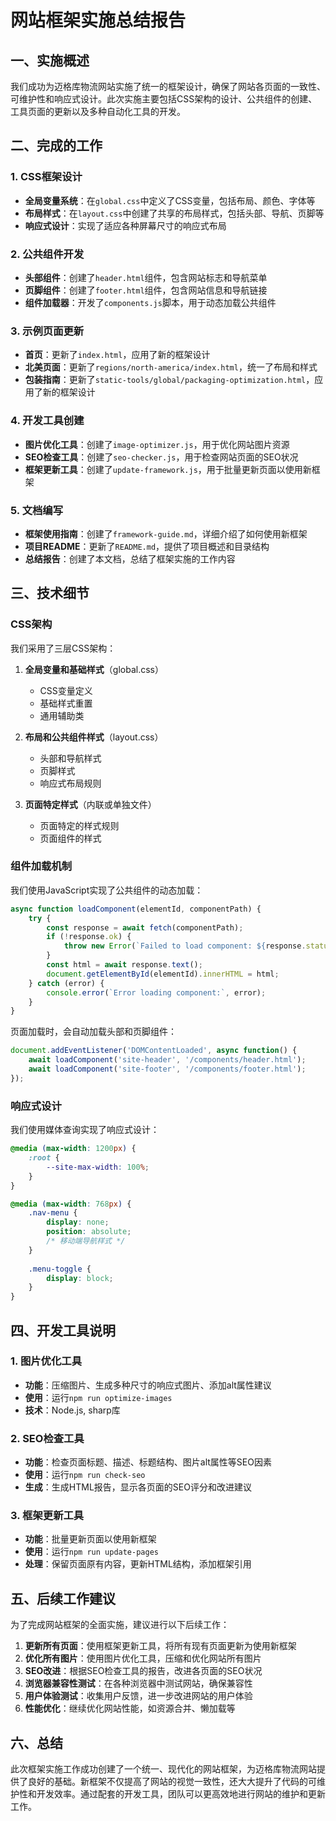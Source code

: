 # 网站框架实施总结报告

## 一、实施概述

我们成功为迈格库物流网站实施了统一的框架设计，确保了网站各页面的一致性、可维护性和响应式设计。此次实施主要包括CSS架构的设计、公共组件的创建、工具页面的更新以及多种自动化工具的开发。

## 二、完成的工作

### 1. CSS框架设计

- **全局变量系统**：在`global.css`中定义了CSS变量，包括布局、颜色、字体等
- **布局样式**：在`layout.css`中创建了共享的布局样式，包括头部、导航、页脚等
- **响应式设计**：实现了适应各种屏幕尺寸的响应式布局

### 2. 公共组件开发

- **头部组件**：创建了`header.html`组件，包含网站标志和导航菜单
- **页脚组件**：创建了`footer.html`组件，包含网站信息和导航链接
- **组件加载器**：开发了`components.js`脚本，用于动态加载公共组件

### 3. 示例页面更新

- **首页**：更新了`index.html`，应用了新的框架设计
- **北美页面**：更新了`regions/north-america/index.html`，统一了布局和样式
- **包装指南**：更新了`static-tools/global/packaging-optimization.html`，应用了新的框架设计

### 4. 开发工具创建

- **图片优化工具**：创建了`image-optimizer.js`，用于优化网站图片资源
- **SEO检查工具**：创建了`seo-checker.js`，用于检查网站页面的SEO状况
- **框架更新工具**：创建了`update-framework.js`，用于批量更新页面以使用新框架

### 5. 文档编写

- **框架使用指南**：创建了`framework-guide.md`，详细介绍了如何使用新框架
- **项目README**：更新了`README.md`，提供了项目概述和目录结构
- **总结报告**：创建了本文档，总结了框架实施的工作内容

## 三、技术细节

### CSS架构

我们采用了三层CSS架构：

1. **全局变量和基础样式**（global.css）
   - CSS变量定义
   - 基础样式重置
   - 通用辅助类

2. **布局和公共组件样式**（layout.css）
   - 头部和导航样式
   - 页脚样式
   - 响应式布局规则

3. **页面特定样式**（内联或单独文件）
   - 页面特定的样式规则
   - 页面组件的样式

### 组件加载机制

我们使用JavaScript实现了公共组件的动态加载：

```javascript
async function loadComponent(elementId, componentPath) {
    try {
        const response = await fetch(componentPath);
        if (!response.ok) {
            throw new Error(`Failed to load component: ${response.status}`);
        }
        const html = await response.text();
        document.getElementById(elementId).innerHTML = html;
    } catch (error) {
        console.error(`Error loading component:`, error);
    }
}
```

页面加载时，会自动加载头部和页脚组件：

```javascript
document.addEventListener('DOMContentLoaded', async function() {
    await loadComponent('site-header', '/components/header.html');
    await loadComponent('site-footer', '/components/footer.html');
});
```

### 响应式设计

我们使用媒体查询实现了响应式设计：

```css
@media (max-width: 1200px) {
    :root {
        --site-max-width: 100%;
    }
}

@media (max-width: 768px) {
    .nav-menu {
        display: none;
        position: absolute;
        /* 移动端导航样式 */
    }
    
    .menu-toggle {
        display: block;
    }
}
```

## 四、开发工具说明

### 1. 图片优化工具

- **功能**：压缩图片、生成多种尺寸的响应式图片、添加alt属性建议
- **使用**：运行`npm run optimize-images`
- **技术**：Node.js, sharp库

### 2. SEO检查工具

- **功能**：检查页面标题、描述、标题结构、图片alt属性等SEO因素
- **使用**：运行`npm run check-seo`
- **生成**：生成HTML报告，显示各页面的SEO评分和改进建议

### 3. 框架更新工具

- **功能**：批量更新页面以使用新框架
- **使用**：运行`npm run update-pages`
- **处理**：保留页面原有内容，更新HTML结构，添加框架引用

## 五、后续工作建议

为了完成网站框架的全面实施，建议进行以下后续工作：

1. **更新所有页面**：使用框架更新工具，将所有现有页面更新为使用新框架
2. **优化所有图片**：使用图片优化工具，压缩和优化网站所有图片
3. **SEO改进**：根据SEO检查工具的报告，改进各页面的SEO状况
4. **浏览器兼容性测试**：在各种浏览器中测试网站，确保兼容性
5. **用户体验测试**：收集用户反馈，进一步改进网站的用户体验
6. **性能优化**：继续优化网站性能，如资源合并、懒加载等

## 六、总结

此次框架实施工作成功创建了一个统一、现代化的网站框架，为迈格库物流网站提供了良好的基础。新框架不仅提高了网站的视觉一致性，还大大提升了代码的可维护性和开发效率。通过配套的开发工具，团队可以更高效地进行网站的维护和更新工作。 